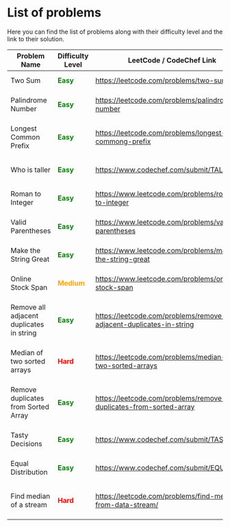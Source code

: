 # List of problems

Here you can find the list of problems along with their difficulty level and the link to their solution.

| Problem Name                             | Difficulty Level                                             | LeetCode / CodeChef Link                                               | Solution                                                                                                                                                        |
|------------------------------------------|--------------------------------------------------------------|------------------------------------------------------------------------|-----------------------------------------------------------------------------------------------------------------------------------------------------------------|
| Two Sum                                  | <span style="color: green; font-weight: bold">Easy</span>    | https://leetcode.com/problems/two-sum                                  | [Two Sums Solution](https://github.com/pythonhubdev/lets_solve_problems/blob/main/Python/two_sum_lc.py)                                                         |
| Palindrome Number                        | <span style="color: green; font-weight: bold">Easy</span>    | https://leetcode.com/problems/palindrome-number                        | [Palindrome Number Solution](https://github.com/pythonhubdev/lets_solve_problems/blob/main/Python/palindrome_number_lc.py)                                      |
| Longest Common Prefix                    | <span style="color: green; font-weight: bold">Easy</span>    | https://leetcode.com/problems/longest-commong-prefix                   | [Longest Common Prefix Solution](https://github.com/pythonhubdev/lets_solve_problems/blob/main/Python/longest_common_prefix_lc.py)                              |
| Who is taller                            | <span style="color: green; font-weight: bold">Easy</span>    | https://www.codechef.com/submit/TALLER                                 | [Who is Taller! Solution](https://github.com/pythonhubdev/lets_solve_problems/blob/main/Python/who_is_taller_cf.py)                                             |
| Roman to Integer                         | <span style="color: green; font-weight: bold">Easy</span>    | https://www.leetcode.com/problems/roman-to-integer                     | [Roman to Integer! Solution](https://github.com/pythonhubdev/lets_solve_problems/blob/main/Python/roman_to_integer_lc.py)                                       |
| Valid Parentheses                        | <span style="color: green; font-weight: bold">Easy</span>    | https://www.leetcode.com/problems/valid-parentheses                    | [Valid Parentheses! Solution](https://github.com/pythonhubdev/lets_solve_problems/blob/main/Python/valid_parentheses_lc.py)                                     |
| Make the String Great                    | <span style="color: green; font-weight: bold">Easy</span>    | https://www.leetcode.com/problems/make-the-string-great                | [Make the String Great! Solution](https://github.com/pythonhubdev/lets_solve_problems/blob/main/Python/make_the_string_great_lc.py)                             |
| Online Stock Span                        | <span style="color: orange; font-weight: bold">Medium</span> | https://www.leetcode.com/problems/online-stock-span                    | [Online Stock Span! Solution](https://github.com/pythonhubdev/lets_solve_problems/blob/main/Python/stock_spanner_lc.py)                                         |
| Remove all adjacent duplicates in string | <span style="color: green; font-weight: bold">Easy</span>    | https://leetcode.com/problems/remove-all-adjacent-duplicates-in-string | [Remove all adjacent duplicates in string! Solution](https://github.com/pythonhubdev/lets_solve_problems/blob/main/Python/remove_adjacent_duplicates_lc.py)     |
| Median of two sorted arrays              | <span style="color: red; font-weight: bold">Hard</span>      | https://leetcode.com/problems/median-of-two-sorted-arrays              | [Median of two sorted arrays! Solution](https://github.com/pythonhubdev/lets_solve_problems/blob/main/Python/median_of_two_sorted_arrays_lc.py)                 |
| Remove duplicates from Sorted Array      | <span style="color: green; font-weight: bold">Easy</span>    | https://leetcode.com/problems/remove-duplicates-from-sorted-array      | [Remove Duplicates from Sorted Array! Solution](https://github.com/pythonhubdev/lets_solve_problems/blob/main/Python/remove_duplicates_from_sorted_array_lc.py) |
| Tasty Decisions                          | <span style="color: green; font-weight: bold">Easy</span>    | https://www.codechef.com/submit/TASTEDEC                               | [Tasty Decisions! Solution](https://github.com/pythonhubdev/lets_solve_problems/blob/main/Python/tasty_decisions_cf.py)                                         |
| Equal Distribution                       | <span style="color: green; font-weight: bold">Easy</span>    | https://www.codechef.com/submit/EQUALDIST                              | [Equal Distribution! Solution](https://github.com/pythonhubdev/lets_solve_problems/blob/main/Python/equal_distribution_cf.py)                                   |
| Find median of a stream                  | <span style="color: red; font-weight: bold">Hard</span>      | https://leetcode.com/problems/find-median-from-data-stream/            | [Find median of a Data Stream! Solution](https://github.com/pythonhubdev/lets_solve_problems/blob/main/Python/find_median_from_data_stream_lc.py)               |
